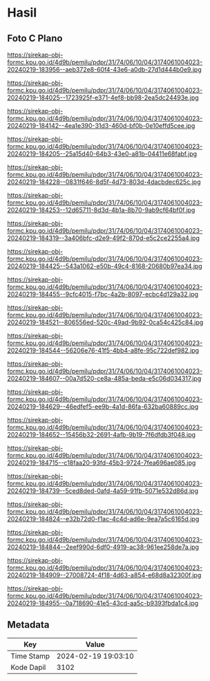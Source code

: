 # Hasil

## Foto C Plano

https://sirekap-obj-formc.kpu.go.id/4d9b/pemilu/pdpr/31/74/06/10/04/3174061004023-20240219-183956--aeb372e8-60f4-43e6-a0db-27d1d444b0e9.jpg

https://sirekap-obj-formc.kpu.go.id/4d9b/pemilu/pdpr/31/74/06/10/04/3174061004023-20240219-184025--1723925f-e371-4ef8-bb98-2ea5dc24493e.jpg

https://sirekap-obj-formc.kpu.go.id/4d9b/pemilu/pdpr/31/74/06/10/04/3174061004023-20240219-184142--4ea1e390-31d3-460d-bf0b-0e10effd5cee.jpg

https://sirekap-obj-formc.kpu.go.id/4d9b/pemilu/pdpr/31/74/06/10/04/3174061004023-20240219-184205--25a15d40-64b3-43e0-a81b-04411e68fabf.jpg

https://sirekap-obj-formc.kpu.go.id/4d9b/pemilu/pdpr/31/74/06/10/04/3174061004023-20240219-184228--0831f646-8d5f-4d73-803d-4dacbdec625c.jpg

https://sirekap-obj-formc.kpu.go.id/4d9b/pemilu/pdpr/31/74/06/10/04/3174061004023-20240219-184253--12d65711-8d3d-4b1a-8b70-9ab9cf64bf0f.jpg

https://sirekap-obj-formc.kpu.go.id/4d9b/pemilu/pdpr/31/74/06/10/04/3174061004023-20240219-184319--3a406bfc-d2e9-49f2-870d-e5c2ce2255a4.jpg

https://sirekap-obj-formc.kpu.go.id/4d9b/pemilu/pdpr/31/74/06/10/04/3174061004023-20240219-184425--543a1062-e50b-49c4-8168-20680b97ea34.jpg

https://sirekap-obj-formc.kpu.go.id/4d9b/pemilu/pdpr/31/74/06/10/04/3174061004023-20240219-184455--9cfc4015-f7bc-4a2b-8097-ecbc4d129a32.jpg

https://sirekap-obj-formc.kpu.go.id/4d9b/pemilu/pdpr/31/74/06/10/04/3174061004023-20240219-184521--806556ed-520c-49ad-9b92-0ca54c425c84.jpg

https://sirekap-obj-formc.kpu.go.id/4d9b/pemilu/pdpr/31/74/06/10/04/3174061004023-20240219-184544--56206e76-41f5-4bb4-a8fe-95c722def982.jpg

https://sirekap-obj-formc.kpu.go.id/4d9b/pemilu/pdpr/31/74/06/10/04/3174061004023-20240219-184607--00a7d520-ce8a-485a-beda-e5c06d034317.jpg

https://sirekap-obj-formc.kpu.go.id/4d9b/pemilu/pdpr/31/74/06/10/04/3174061004023-20240219-184629--46edfef5-ee9b-4a1d-86fa-632ba60889cc.jpg

https://sirekap-obj-formc.kpu.go.id/4d9b/pemilu/pdpr/31/74/06/10/04/3174061004023-20240219-184652--15456b32-2691-4afb-9b19-7f6dfdb3f048.jpg

https://sirekap-obj-formc.kpu.go.id/4d9b/pemilu/pdpr/31/74/06/10/04/3174061004023-20240219-184715--c18faa20-93fd-45b3-9724-7fea696ae085.jpg

https://sirekap-obj-formc.kpu.go.id/4d9b/pemilu/pdpr/31/74/06/10/04/3174061004023-20240219-184739--5ced8ded-0afd-4a59-91fb-5071e532d86d.jpg

https://sirekap-obj-formc.kpu.go.id/4d9b/pemilu/pdpr/31/74/06/10/04/3174061004023-20240219-184824--e32b72d0-f1ac-4c4d-ad6e-9ea7a5c6165d.jpg

https://sirekap-obj-formc.kpu.go.id/4d9b/pemilu/pdpr/31/74/06/10/04/3174061004023-20240219-184844--2eef990d-6df0-4919-ac38-961ee258de7a.jpg

https://sirekap-obj-formc.kpu.go.id/4d9b/pemilu/pdpr/31/74/06/10/04/3174061004023-20240219-184909--27008724-4f18-4d63-a854-e68d8a32300f.jpg

https://sirekap-obj-formc.kpu.go.id/4d9b/pemilu/pdpr/31/74/06/10/04/3174061004023-20240219-184955--0a718690-41e5-43cd-aa5c-b9393fbda1c4.jpg


## Metadata

| Key        | Value               |
| ---------- | ------------------- |
| Time Stamp | 2024-02-19 19:03:10 |
| Kode Dapil | 3102                |



